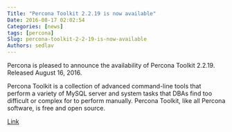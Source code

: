 ```yaml
---
Title: "Percona Toolkit 2.2.19 is now available"
Date: 2016-08-17 02:02:54
Categories: [news]
tags: [percona]
Slug: percona-toolkit-2-2-19-is-now-available
Authors: sedlav
---
```


Percona is pleased to announce the availability of Percona Toolkit 2.2.19.  Released August 16, 2016.

Percona Toolkit is a collection of advanced command-line tools that perform a variety of MySQL server and system tasks that DBAs find too difficult or complex for to perform manually. Percona Toolkit, like all Percona software, is free and open source.

[Link](https://www.percona.com/blog/2016/08/16/percona-toolkit-2-2-19-now-available/)
